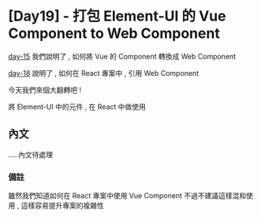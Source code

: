 # [Day19] - 打包 Element-UI 的 Vue Component to Web Component

[day-15](https://ithelp.ithome.com.tw/articles/10267876) 我們說明了 , 如何將 Vue 的 Component 轉換成 Web Component

[day-18](https://ithelp.ithome.com.tw/articles/10270127) 說明了 , 如何在 React 專案中 , 引用 Web Component

今天我們來個大翻轉吧 !

將 Element-UI 中的元件 , 在 React 中做使用

## 內文

.....內文待處理

### 備註

雖然我們知道如何在 React 專案中使用 Vue Component 不過不建議這樣混和使用 , 這樣容易提升專案的複雜性 
